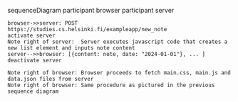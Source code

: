 sequenceDiagram
    participant browser
    participant server
    
    browser->>server: POST https://studies.cs.helsinki.fi/exampleapp/new_note
    activate server
    Note right of server:  Server executes javascript code that creates a new list element and inputs note content
    server-->>browser: [{content: note, date: "2024-01-01"}, ... ]
    deactivate server
    
    Note right of browser: Browser proceeds to fetch main.css, main.js and data.json files from server
    Note right of browser: Same procedure as pictured in the previous sequence diagram
